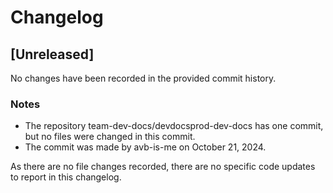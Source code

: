 

  # Changelog

## [Unreleased]

No changes have been recorded in the provided commit history.

### Notes
- The repository team-dev-docs/devdocsprod-dev-docs has one commit, but no files were changed in this commit.
- The commit was made by avb-is-me on October 21, 2024.

As there are no file changes recorded, there are no specific code updates to report in this changelog.

  